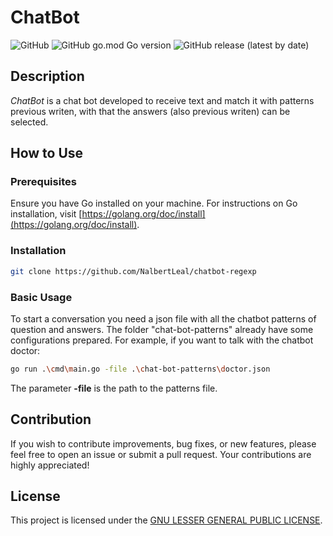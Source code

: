 # ChatBot

![GitHub](https://img.shields.io/github/license/NalbertLeal/chatbot-regexp)
![GitHub go.mod Go version](https://img.shields.io/github/go-mod/go-version/NalbertLeal/chatbot-regexp)
![GitHub release (latest by date)](https://img.shields.io/github/v/release/NalbertLeal/chatbot-regexp)

## Description

_ChatBot_ is a chat bot developed to receive text and match it with patterns previous writen, with that the answers (also previous writen) can be selected.

## How to Use

### Prerequisites

Ensure you have Go installed on your machine. For instructions on Go installation, visit [https://golang.org/doc/install](https://golang.org/doc/install).

### Installation

```bash
git clone https://github.com/NalbertLeal/chatbot-regexp
```

### Basic Usage

To start a conversation you need a json file with all the chatbot patterns of question and answers. The folder "chat-bot-patterns" already have some configurations prepared. For example, if you want to talk with the chatbot doctor:

```bash
go run .\cmd\main.go -file .\chat-bot-patterns\doctor.json
```

The parameter **-file** is the path to the patterns file.

## Contribution

If you wish to contribute improvements, bug fixes, or new features, please feel free to open an issue or submit a pull request. Your contributions are highly appreciated!

## License

This project is licensed under the [GNU LESSER GENERAL PUBLIC LICENSE](https://choosealicense.com/licenses/lgpl-2.1/).